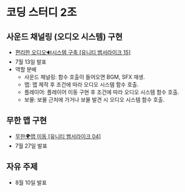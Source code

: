 # 코딩 스터디 2조
## 사운드 채널링 (오디오 시스템) 구현
* [편리한 오디오🔊시스템 구축 [유니티 뱀서라이크 15]](https://www.youtube.com/watch?v=YPEkpwPrmPk)
* 7월 13일 발표
* 역할 분배
  * 사운드 채널링: 함수 호출이 들어오면 BGM, SFX 재생.
  * 맵: 맵 제작 후 조건에 따라 오디오 시스템 함수 호출.
  * 플레이어: 플레이어 이동 구현 후 조건에 따라 오디오 시스템 함수 호출.
  * 보물: 보물 근처에 가거나 보물 발견 시 오디오 시스템 함수 호출.
## 무한 맵 구현
* [무한🌍맵 이동 [유니티 뱀서라이크 04]](https://www.youtube.com/watch?v=SNjgew0VhHY)
* 7월 27일 발표
## 자유 주제
* 8월 10일 발표
